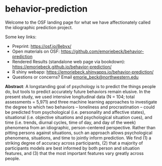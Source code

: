 # behavior-prediction
 
Welcome to the OSF landing page for what we have affectionately called the idiographic prediction project.

Some key links:

- Preprint: https://osf.io/8ebyx/
- Open materials on OSF: https://github.com/emoriebeck/behavior-prediction
- Rendered Results (standalone web page via bookdown): https://emoriebeck.github.io/behavior-prediction/
- R shiny webapp: https://emoriebeck.shinyapps.io/behavior-prediction/
- Questions or concerns? Email emorie_beck@northwestern.edu

**Abstract**: A longstanding goal of psychology is to predict the things people do, but tools to predict accurately future behaviors remain elusive. In the present study, we used intensive longitudinal data (N = 104; total assessments = 5,971) and three machine learning approaches to investigate the degree to which two behaviors – loneliness and procrastination – could be predicted from psychological (i.e. personality and affective states), situational (i.e. objective situations and psychological situation cues), and time (i.e. trends, diurnal cycles, time of day, and day of the week) phenomena from an idiographic, person-centered perspective. Rather than pitting persons against situations, such an approach allows psychological phenomena, situations, and time to jointly inform prediction. We find (1) a striking degree of accuracy across participants, (2) that a majority of participants models are best informed by both person and situation features, and (3) that the most important features vary greatly across people.
